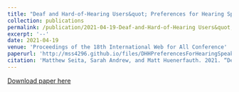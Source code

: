 ```yaml
---
title: "Deaf and Hard-of-Hearing Users&quot; Preferences for Hearing Speakers&quot; Behavior During Technology-Mediated In-Person and Remote Conversations"
collection: publications
permalink: /publication/2021-04-19-Deaf-and-Hard-of-Hearing Users&quot;-Preferences-for-Hearing-Speakers&quot;-Behavior-During-Technology-Mediated-In-Person-and-Remote-Conversations
excerpt: '--'
date: 2021-04-19
venue: 'Proceedings of the 18th International Web for All Conference'
paperurl: 'http://mss4296.github.io/files/DHHPreferencesForHearingSpeakersBehaviors.pdf'
citation: 'Matthew Seita, Sarah Andrew, and Matt Huenerfauth. 2021. “Deaf and Hard-of-Hearing Users&quot; Preferences for Hearing Speakers&quot; Behavior During Technology-Mediated In-Person and Remote Conversations,” In Proceedings of the 18th International Web for All Conference (W4A &quot;21). Association for Computing Machinery, New York, NY, USA, Article 25, 1–12.'
---
```


[Download paper here](http://mss4296.github.io/files/DHHPreferencesForHearingSpeakersBehaviors.pdf)
